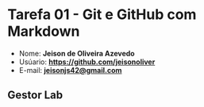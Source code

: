# Tarefa 01 - Git e GitHub com Markdown

* Nome: **Jeison de Oliveira Azevedo**
* Usúario: **https://github.com/jeisonoliver**
* E-mail: **<jeisonjs42@gmail.com>**

## Gestor Lab